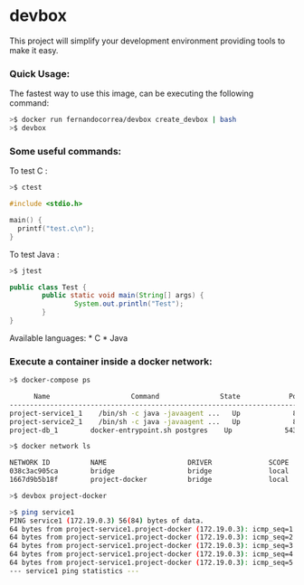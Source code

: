 # devbox

This project will simplify your development environment providing tools to make it easy.

### Quick Usage:
The fastest way to use this image, can be executing the following command:

```bash
>$ docker run fernandocorrea/devbox create_devbox | bash
>$ devbox
```

### Some useful commands:

To test C :
```bash
>$ ctest
```

```c
#include <stdio.h>

main() {
  printf("test.c\n");
}
```

To test Java :
```bash
>$ jtest
```

```java
public class Test {
        public static void main(String[] args) {
                System.out.println("Test");
        }
}
```

Available languages:
    * C
    * Java

### Execute a container inside a docker network:
```bash
>$ docker-compose ps

      Name                    Command               State            Ports
-----------------------------------------------------------------------------------
project-service1_1    /bin/sh -c java -javaagent ...   Up             8100/tcp
project-service2_1    /bin/sh -c java -javaagent ...   Up             8100/tcp
project-db_1        docker-entrypoint.sh postgres    Up             5432/tcp

>$ docker network ls

NETWORK ID          NAME                    DRIVER              SCOPE
038c3ac905ca        bridge                  bridge              local
1667d9b5b18f        project-docker          bridge              local

>$ devbox project-docker

>$ ping service1
PING service1 (172.19.0.3) 56(84) bytes of data.
64 bytes from project-service1.project-docker (172.19.0.3): icmp_seq=1 ttl=64 time=0.184 ms
64 bytes from project-service1.project-docker (172.19.0.3): icmp_seq=2 ttl=64 time=0.144 ms
64 bytes from project-service1.project-docker (172.19.0.3): icmp_seq=3 ttl=64 time=0.142 ms
64 bytes from project-service1.project-docker (172.19.0.3): icmp_seq=4 ttl=64 time=0.126 ms
64 bytes from project-service1.project-docker (172.19.0.3): icmp_seq=5 ttl=64 time=0.169 ms
--- service1 ping statistics ---
```

